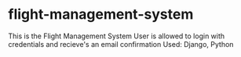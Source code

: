 # flight-management-system
This is the Flight Management System 
User is allowed to login with credentials and recieve's an email confirmation
Used: Django, Python
